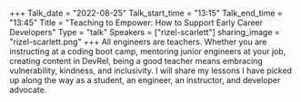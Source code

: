 +++
Talk_date = "2022-08-25"
Talk_start_time = "13:15"
Talk_end_time = "13:45"
Title = "Teaching to Empower: How to Support Early Career Developers"
Type = "talk"
Speakers = ["rizel-scarlett"]
sharing_image = "rizel-scarlett.png"
+++
All engineers are teachers. Whether you are instructing at a coding boot camp, mentoring junior engineers at your job, creating content in DevRel, being a good teacher means embracing vulnerability, kindness, and inclusivity. I will share my lessons I have picked up along the way as a student, an engineer, an instructor, and developer advocate.
